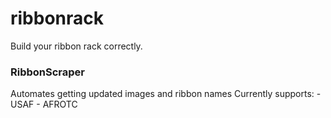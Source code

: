 # ribbonrack
Build your ribbon rack correctly.

### RibbonScraper
Automates getting updated images and ribbon names
Currently supports:
    - USAF
    - AFROTC
